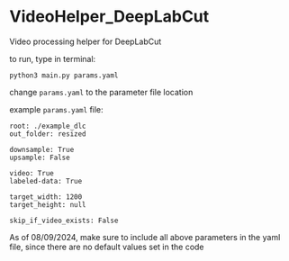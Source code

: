 # VideoHelper_DeepLabCut
Video processing helper for DeepLabCut


to run, type in terminal:

```
python3 main.py params.yaml
```

change `params.yaml` to the parameter file location

example `params.yaml` file:

```
root: ./example_dlc
out_folder: resized

downsample: True
upsample: False

video: True
labeled-data: True

target_width: 1200
target_height: null

skip_if_video_exists: False
```

As of 08/09/2024, make sure to include all above parameters in the yaml file, since there are no default values set in the code